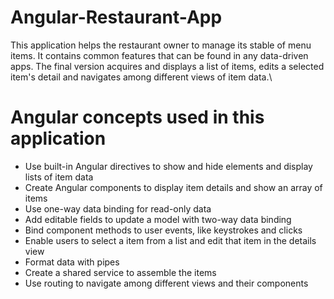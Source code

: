 # Angular-Restaurant-App
This application helps the restaurant owner to manage its stable of menu items. It contains common features that can be found in any data-driven apps. The final version acquires and displays a list of items, edits a selected item's detail and navigates among different views of item data.\

# Angular concepts used in this application
- Use built-in Angular directives to show and hide elements and display lists of item data
- Create Angular components to display item details and show an array of items
- Use one-way data binding for read-only data
- Add editable fields to update a model with two-way data binding
- Bind component methods to user events, like keystrokes and clicks
- Enable users to select a item from a list and edit that item in the details view
- Format data with pipes
- Create a shared service to assemble the items
- Use routing to navigate among different views and their components
